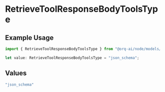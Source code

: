 # RetrieveToolResponseBodyToolsType

## Example Usage

```typescript
import { RetrieveToolResponseBodyToolsType } from "@orq-ai/node/models/operations";

let value: RetrieveToolResponseBodyToolsType = "json_schema";
```

## Values

```typescript
"json_schema"
```